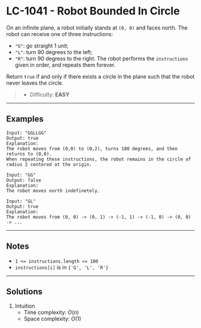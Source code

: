 # LC-1041 - Robot Bounded In Circle

On an infinite plane, a robot initially stands at `(0, 0)` and faces north.  The robot can receive one of three instructions:

* `"G"`: go straight 1 unit;
* `"L"`: turn 90 degrees to the left;
* `"R"`: turn 90 degress to the right.
The robot performs the `instructions` given in order, and repeats them forever.

Return `true` if and only if there exists a circle in the plane such that the robot never leaves the circle.

> * Difficulty: **EASY**

---
## Examples

```
Input: "GGLLGG"
Output: true
Explanation:
The robot moves from (0,0) to (0,2), turns 180 degrees, and then returns to (0,0).
When repeating these instructions, the robot remains in the circle of radius 2 centered at the origin.
```

```
Input: "GG"
Output: false
Explanation: 
The robot moves north indefinetely.
```

```
Input: "GL"
Output: true
Explanation: 
The robot moves from (0, 0) -> (0, 1) -> (-1, 1) -> (-1, 0) -> (0, 0) -> ...
```

---
## Notes

* `1 <= instructions.length <= 100`
* `instructions[i]` is in `{'G', 'L', 'R'}`

---
## Solutions

1. Intuition
    * Time complexity: $O(n)$
    * Space complexity: $O(1)$
